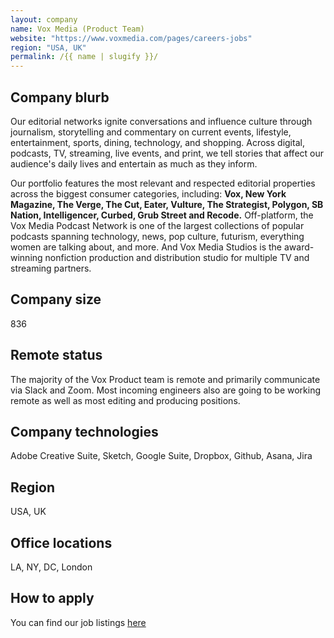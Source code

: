 ```yaml
---
layout: company
name: Vox Media (Product Team)
website: "https://www.voxmedia.com/pages/careers-jobs"
region: "USA, UK"
permalink: /{{ name | slugify }}/
---
```


## Company blurb

Our editorial networks ignite conversations and influence culture through journalism, storytelling and commentary on current events, lifestyle, entertainment, sports, dining, technology, and shopping. Across digital, podcasts, TV, streaming, live events, and print, we tell stories that affect our audience's daily lives and entertain as much as they inform.

Our portfolio features the most relevant and respected editorial properties across the biggest consumer categories, including: **Vox, New York Magazine, The Verge, The Cut, Eater, Vulture, The Strategist, Polygon, SB Nation, Intelligencer, Curbed, Grub Street and Recode.** Off-platform, the Vox Media Podcast Network is one of the largest collections of popular podcasts spanning technology, news, pop culture, futurism, everything women are talking about, and more. And Vox Media Studios is the award-winning nonfiction production and distribution studio for multiple TV and streaming partners.

## Company size

836

## Remote status

The majority of the Vox Product team is remote and primarily communicate via Slack and Zoom. Most incoming engineers also are going to be working remote as well as most editing and producing positions.

## Company technologies

Adobe Creative Suite, Sketch, Google Suite, Dropbox, Github, Asana, Jira

## Region

USA, UK

## Office locations

LA, NY, DC, London

## How to apply

You can find our job listings [here](https://www.voxmedia.com/pages/careers-jobs)